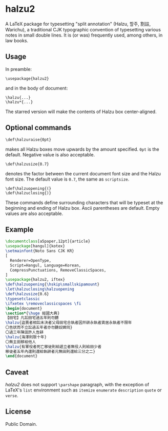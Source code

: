 
# halzu2

A LaTeX package for typesetting "split annotation" (Halzu, 할주, 割註, Warichu),
a traditional CJK typographic convention of typesetting various notes in small
double lines. It is (or was) frequently used, among others, in law books.

## Usage

In preamble:
```
\usepackage{halzu2}
```
and in the body of document:
```
\halzu{...}
\halzu*{...}
```
The starred version will make the contents of Halzu box center-aligned.

## Optional commands

```
\def\halzuraise{0pt}
```
makes all Halzu boxes move upwards by the amount specified.
`0pt` is the default. Negative value is also acceptable.

```
\def\halzusize{0.7}
```
denotes the factor between the current document font size and the Halzu font size.
The default value is `0.7`, the same as `scriptsize`.

```
\def\halzuopening{(}
\def\halzuclosing{)}
```
These commands define surrounding characters that will be typeset at
the beginning and ending of Halzu box. Ascii parentheses are default.
Empty values are also acceptable.

## Example

```latex
\documentclass[a5paper,12pt]{article}
\usepackage[hangul]{kotex}
\setmainfont{Noto Sans CJK KR}
[
  Renderer=OpenType,
  Script=Hangul, Language=Korean,
  CompressPunctuations, RemoveClassicSpaces,
]
\usepackage{halzu2, iftex}
\def\halzuopening{\hskip\smallskipamount}
\let\halzuclosing\halzuopening
\def\halzusize{0.6}
\typesetclassic
\ifxetex \removeclassicspaces \fi
\begin{document}
\section*{\huge 經國大典}
【田宅】凡訟田宅過五年則勿聽
\halzu{盜賣者相訟未決者父母田宅合執者因幷耕永執者賃居永執者不限年
〇告狀而不立訟過五年者亦勿聽奴婢同}
〇過三年陳田許人告耕
\halzu{海澤則限十年}
〇無主田移給他人
\halzu{有軍役者死亡移徙則給遞立者無役人則給田少者
移徙者五年內還則還給執耕者元無田則還給三分之二}
\end{document}
```

## Caveat

*halzu2* does not support `\parshape` paragraph,
with the exception of LaTeX's `list` environment
such as `itemize` `enumerate` `description` `quote` or `verse`.

## License

Public Domain.
